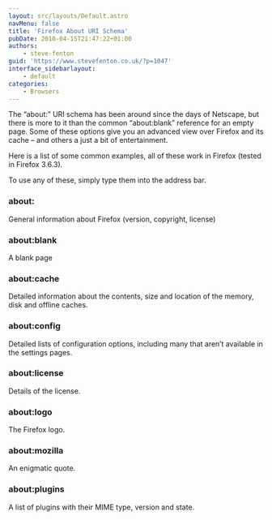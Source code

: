 ```yaml
---
layout: src/layouts/Default.astro
navMenu: false
title: 'Firefox About URI Schema'
pubDate: 2010-04-15T21:47:22+01:00
authors:
    - steve-fenton
guid: 'https://www.stevefenton.co.uk/?p=1047'
interface_sidebarlayout:
    - default
categories:
    - Browsers
---
```


The “about:” URI schema has been around since the days of Netscape, but there is more to it than the common “about:blank” reference for an empty page. Some of these options give you an advanced view over Firefox and its cache – and others a just a bit of entertainment.

Here is a list of some common examples, all of these work in Firefox (tested in Firefox 3.6.3).

To use any of these, simply type them into the address bar.

### about:

General information about Firefox (version, copyright, license)

### about:blank

A blank page

### about:cache

Detailed information about the contents, size and location of the memory, disk and offline caches.

### about:config

Detailed lists of configuration options, including many that aren’t available in the settings pages.

### about:license

Details of the license.

### about:logo

The Firefox logo.

### about:mozilla

An enigmatic quote.

### about:plugins

A list of plugins with their MIME type, version and state.